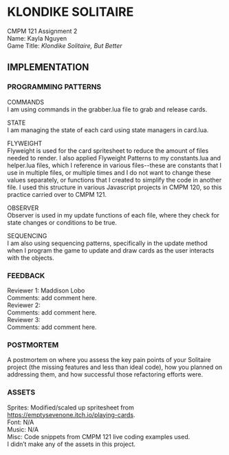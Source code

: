 # KLONDIKE SOLITAIRE

CMPM 121 Assignment 2\
Name: Kayla Nguyen\
Game Title: _Klondike Solitaire, But Better_

## IMPLEMENTATION

### PROGRAMMING PATTERNS

COMMANDS\
I am using commands in the grabber.lua file to grab and release cards.

STATE\
I am managing the state of each card using state managers in card.lua.

FLYWEIGHT\
Flyweight is used for the card spritesheet to reduce the amount of files needed to render. I also applied Flyweight Patterns to my constants.lua and helper.lua files, which I reference in various files--these are constants that I use in multiple files, or multiple times and I do not want to change these values separately, or functions that I created to simplify the code in another file. I used this structure in various Javascript projects in CMPM 120, so this practice carried over to CMPM 121.

OBSERVER\
Observer is used in my update functions of each file, where they check for state changes or conditions to be true.

SEQUENCING\
I am also using sequencing patterns, specifically in the update method when I program the game to update and draw cards as the user interacts with the objects.

### FEEDBACK
Reviewer 1: Maddison Lobo \
Comments: add comment here. \
Reviewer 2: \
Comments: add comment here. \
Reviewer 3: \
Comments: add comment here.

### POSTMORTEM

A postmortem on where you assess the key pain points of your Solitaire project (the missing features and less than ideal code), how you planned on addressing them, and how successful those refactoring efforts were.

### ASSETS

Sprites: Modified/scaled up spritesheet from https://emptysevenone.itch.io/playing-cards. \
Font: N/A \
Music: N/A \
Misc: Code snippets from CMPM 121 live coding examples used. \
I didn’t make any of the assets in this project.
